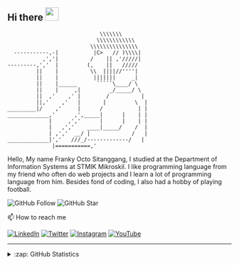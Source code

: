 ## Hi there <img src="https://raw.githubusercontent.com/MartinHeinz/MartinHeinz/master/wave.gif" width="30px">




```
                             \\\\\\\
                            \\\\\\\\\\\\
                          \\\\\\\\\\\\\\\
  -----------,-|           |C>   // )\\\\|
           ,','|          /    || ,'/////|
---------,','  |         (,    ||   /////
         ||    |          \\  ||||//''''|
         ||    |           |||||||     _|
         ||    |______      `````\____/ \
         ||    |     ,|         _/_____/ \
         ||  ,'    ,' |        /          |
         ||,'    ,'   |       |         \  |
_________|/    ,'     |      /           | |
_____________,'      ,',_____|      |    | |
             |     ,','      |      |    | |
             |   ,','    ____|_____/    /  |
             | ,','  __/ |             /   |
_____________|','   ///_/-------------/   |
              |===========,'
```




Hello, My name Franky Octo Sitanggang, I studied at the Department of Information Systems at STMIK Mikroskil. I like programming language from my friend who often do web projects and I learn a lot of programming language from him. Besides fond of coding, I also had a hobby of playing football.

![GitHub Follow](https://img.shields.io/github/followers/Crystalize23.svg?style=social&label=Follow)
![GitHub Star](https://img.shields.io/github/stars/Crystalize23?affiliations=OWNER%2CCOLLABORATOR&style=social&label=Star)

📫 How to reach me

[![LinkedIn](https://img.shields.io/badge/--linkedin?label=LinkedIn&logo=LinkedIn&style=social)](https://www.linkedin.com/in/frankyocto)
[![Twitter](https://img.shields.io/badge/--twitter?label=Twitter&logo=Twitter&style=social)](https://twitter.com/OctoFranky)
[![Instagram](https://img.shields.io/badge/--instagram?label=Instagram&logo=Instagram&style=social)](https://www.instagram.com/sitanggangfranky/)
[![YouTube](https://img.shields.io/badge/--youtube?label=YouTube&logo=YouTube&style=social)](https://www.youtube.com/channel/UCSAhGZbejw4WhcDHF1k7S2g)

<hr>

<details close>
<summary>:zap: GitHub Statistics</summary>
  <img src="https://github-readme-stats.vercel.app/api?username=Crystalize23&show_icons=true&theme=tokyonight" width="400px">
</details>
